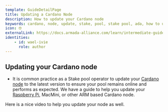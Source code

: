 ```yaml
---
template: GuideDetailPage
title: Updating a Cardano Node
description: How to update your Cardano node 
keywords: cardano, node, update, stake, pool, stake pool, ada, how to update
icon: 🤓
externalLink: https://docs.armada-alliance.com/learn/intermediate-guide/updating-a-cardano-node
identities: 
    - id: wael-ivie
      role: author
---
```


## Updating your Cardano node

- It is common practice as a Stake pool operator to update your [Cardano node](/en/terms/cardano-node.md) to the latest version to ensure your pool remains online and performs as expected. We have a guide to help you update your [Raspberry Pi](/en/identities/raspberrypi.md), MacMini, or other ARM based Cardano node. 


Here is a nice video to help you update your node as well.

<YoutubeVideo url="https://www.youtube.com/watch?v=H1cNd9ladjM" description="KEWW" />